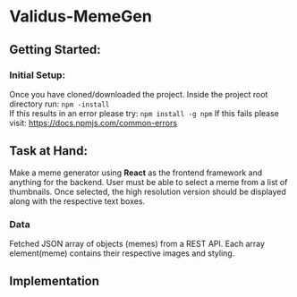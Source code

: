 # Validus-MemeGen
## Getting Started:
### Initial Setup:
Once you have cloned/downloaded the project. Inside the project root directory run:
`npm -install`  
If this results in an error please try:
`npm install -g npm`
If this fails please visit:
https://docs.npmjs.com/common-errors

## Task at Hand:
Make a meme generator using **React** as the frontend framework and anything for the backend.
User must be able to select a meme from a list of thumbnails.
Once selected, the high resolution version should be displayed along with the respective text boxes.

### Data
Fetched JSON array of objects (memes) from a REST API.
Each array element(meme) contains their respective images and styling.  


## Implementation  

